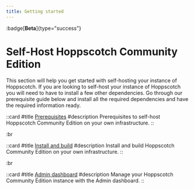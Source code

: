 ```yaml
---
title: Getting started
---
```


:badge[**Beta**]{type="success"}

# Self-Host Hoppscotch Community Edition

This section will help you get started with self-hosting your instance of Hoppscotch. If you are looking to self-host your instance of Hoppscotch you will need to have to install a few other dependencies. Go through our prerequisite guide below and install all the required dependencies and have the required information ready.

::card
#title
[Prerequisites](/documentation/self-host/community-edition/prerequisites)
#description
Prerequisites to self-host Hoppscotch Community Edition on your own infrastructure.
::

:br

::card
#title
[Install and build](/documentation/self-host/community-edition/install-and-build)
#description
Install and build Hoppscotch Community Edition on your own infrastructure.
::

:br

::card
#title
[Admin dashboard](/documentation/self-host/community-edition/admin-dashboard)
#description
Manage your Hoppscotch Community Edition instance with the Admin dashboard.
::
